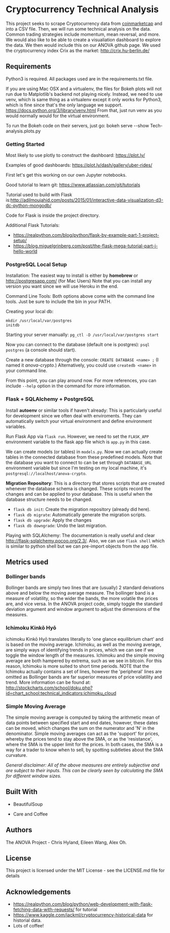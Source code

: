 # Cryptocurrency Technical Analysis
This project seeks to scrape Cryptocurrency data from [coinmarketcap](https://coinmarketcap.com/) and into a CSV file. Then, we will run some technical analysis on the data. Common trading strategies include momentum, mean reversal, and more. We would also like to be able to create a visualiation
dashboard to explore the data. We then would include this on our ANOVA github page.
We used the cryptocurrency index Crix as the market: http://crix.hu-berlin.de/
## Requirements

Python3 is required. All packages used are in the requirements.txt file.

If you are using Mac OSX and a virtualenv, the files for Bokeh plots will not run due to Matplotlib's backend not playing nicely. Instead, we need to use venv, which is same thing as a virtualenv except it only works for Python3, which is fine since that's the only language we support. https://docs.python.org/3/library/venv.html
From that, just run venv as you would normally would for the virtual environment. 

To run the Bokeh code on their servers, just go: bokeh serve --show Tech-analysis.plots.py
### Getting Started

Most likely to use plotly to construct the dashboard: https://plot.ly/

Examples of good dashboards: https://plot.ly/dash/gallery/uber-rides/

First let's get this working on our own Jupyter notebooks.

Good tutorial to learn git: https://www.atlassian.com/git/tutorials

Tutorial used to build with Flask is:http://adilmoujahid.com/posts/2015/01/interactive-data-visualization-d3-dc-python-mongodb/

Code for Flask is inside the project directory.

Additional Flask Tutorials:
- https://realpython.com/blog/python/flask-by-example-part-1-project-setup/
- https://blog.miguelgrinberg.com/post/the-flask-mega-tutorial-part-i-hello-world

### PostgreSQL Local Setup

Installation: The easiest way to install is either by __homebrew__ or http://postgresapp.com/ (for Mac Users) Note that you can install any version you want since we will use Heroku in the end.

Command Line Tools: Both options above come with the command line tools. Just be sure to include the bin in your PATH.

Creating your local db: 
```
mkdir /usr/local/var/postgres
initdb
```

Starting your server manually: `pg_ctl -D /usr/local/var/postgres start`

Now you can connect to the database (default one is postgres): `psql postgres` (a console should start).

Create a new database through the console: `CREATE DATABASE <name> ;` (I named it _anova-crypto_.) Alternatively, you could use `createdb <name>` in your command line.

From this point, you can play around now. For more references, you can include `--help` option in the command for more information.

### Flask + SQLAlchemy + PostgreSQL

Install __autoenv__ or similar tools if haven't already: This is particularly useful for development since we often deal with enviroments. They can automatically switch your virtual environment and define environment variables. 

Run Flask App via `flask run`. However, we need to set the `FLASK_APP` environment variable to the flask app file which is `app.py` in this case.

We can create models (or tables) in `models.py`. Now we can actually create tables in the connected database from these predefined models. Note that the database you want to connect to can be set through `DATABASE_URL` environment variable but since I'm testing on my local machine, it's `postgresql://localhost/anova-crypto`.

__Migration Repository__: This is a directory that stores scripts that are created whenever the database schema is changed. These scripts record the changes and can be applied to your database. This is useful when the database structure needs to be changed.
- `flask db init`: Create the migration repository (already did here).
- `flask db migrate`: Automatically generate the migration scripts.
- `flask db upgrade`: Apply the changes
- `flask db downgrade`: Undo the last migration.

Playing with SQLAlchemy: The documentation is really useful and clear http://flask-sqlalchemy.pocoo.org/2.3/. Also, we can use `flask shell` which is similar to python shell but we can pre-import objects from the app file. 


## Metrics used

### Bollinger bands
Bollinger bands are simply two lines that are (usually) 2 standard deivations above and below the moving average measure. The bollinger band is a measure of volatility, so the wider the bands, the more volatile the prices are, and vice versa. In the ANOVA project code, simply toggle the standard deviation argument and window argument to adjust the dimensions of the measures.

### Ichimoku Kinkō Hyō
ichimoku Kinkō Hyō translates literally to 'one glance equilibrium chart' and is based on the moving average. Ichimoku, as well as the moving average, are simply ways of identifying trends in prices, which we can see if we toggle the window length of the measures. Ichimoku and the simple moving average are both hampered by extrema, such as we see in bitcoin. For this reason, Ichimoku is more suited to short time periods. NOTE that the Ichimoku actually contains a set of lines, however the 'peripheral' lines are omitted as Bollinger bands are far superior measures of price volatility and trend. More information can be found at: http://stockcharts.com/school/doku.php?id=chart_school:technical_indicators:ichimoku_cloud

### Simple Moving Average
The simple moving average is computed by taking the arithmetic mean of data points between specified start and end dates, however, these dates can be moved, which changes the sum on the numerator and 'N' in the denominator. Simple moving averages can act as the 'support' for prices, whereby the prices tend to stay above the SMA, or as the 'resistance', where the SMA is the upper limit for the prices. In both cases, the SMA is a way for a trader to know when to sell, by spotting subtleties about the SMA curvature.


_General disclaimer: All of the above measures are entirely subjective and are subject to their inputs. This can be clearly seen by calculating the SMA for different window sizes._

## Built With

* BeautifulSoup

* Care and Coffee

## Authors

The ANOVA Project - Chris Hyland, Eileen Wang, Alex Oh.

## License

This project is licensed under the MIT License - see the LICENSE.md file for details

## Acknowledgements

* https://realpython.com/blog/python/web-development-with-flask-fetching-data-with-requests/ for tutorial
* https://www.kaggle.com/jackml/cryptocurrency-historical-data for historial data.
* Lots of coffee!
